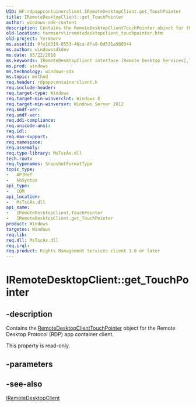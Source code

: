 ```yaml
---
UID: NF:rdpappcontainerclient.IRemoteDesktopClient.get_TouchPointer
title: IRemoteDesktopClient::get_TouchPointer
author: windows-sdk-content
description: Contains the RemoteDesktopClientTouchPointer object for the Remote Desktop Protocol (RDP) app container client.
old-location: termserv\iremotedesktopclient_touchpointer.htm
old-project: TermServ
ms.assetid: 0fe1d319-0553-46ca-8fa9-0d531a900344
ms.author: windowssdkdev
ms.date: 05/22/2018
ms.keywords: IRemoteDesktopClient interface [Remote Desktop Services],TouchPointer property, IRemoteDesktopClient.TouchPointer, IRemoteDesktopClient.get_TouchPointer, IRemoteDesktopClient::TouchPointer, IRemoteDesktopClient::get_TouchPointer, TouchPointer property [Remote Desktop Services], TouchPointer property [Remote Desktop Services],IRemoteDesktopClient interface, get_TouchPointer, rdpappcontainerclient/IRemoteDesktopClient::TouchPointer, rdpappcontainerclient/IRemoteDesktopClient::get_TouchPointer, termserv.iremotedesktopclient_touchpointer
ms.prod: windows
ms.technology: windows-sdk
ms.topic: method
req.header: rdpappcontainerclient.h
req.include-header: 
req.target-type: Windows
req.target-min-winverclnt: Windows 8
req.target-min-winversvr: Windows Server 2012
req.kmdf-ver: 
req.umdf-ver: 
req.ddi-compliance: 
req.unicode-ansi: 
req.idl: 
req.max-support: 
req.namespace: 
req.assembly: 
req.type-library: MsTscAx.dll
tech.root: 
req.typenames: SnapshotFormatType
topic_type:
-	APIRef
-	kbSyntax
api_type:
-	COM
api_location:
-	MsTscAx.dll
api_name:
-	IRemoteDesktopClient.TouchPointer
-	IRemoteDesktopClient.get_TouchPointer
product: Windows
targetos: Windows
req.lib: 
req.dll: MsTscAx.dll
req.irql: 
req.product: Rights Management Services client 1.0 or later
---
```


# IRemoteDesktopClient::get_TouchPointer


## -description


Contains the <a href="https://msdn.microsoft.com/98c47e41-ecda-45cb-94e9-de51edc7af08">RemoteDesktopClientTouchPointer</a> object for the Remote Desktop Protocol (RDP) app container client.

This property is read-only.


## -parameters


## -see-also




<a href="https://msdn.microsoft.com/4b4c1080-3ea1-4557-92d6-45a80a788071">IRemoteDesktopClient</a>
 

 

